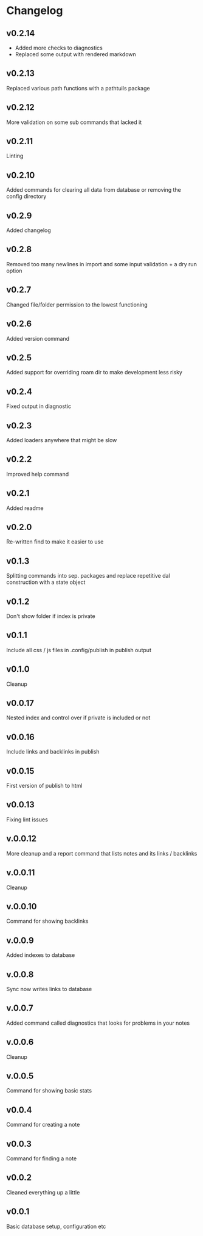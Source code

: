 # Changelog
## v0.2.14
- Added more checks to diagnostics
- Replaced some output with rendered markdown
## v0.2.13
Replaced various path functions with a pathtuils package
## v0.2.12
More validation on some sub commands that lacked it
## v0.2.11
Linting
## v0.2.10
Added commands for clearing all data from database or removing the config directory
## v0.2.9
Added changelog
## v0.2.8
Removed too many newlines in import and some input validation + a dry run option
## v0.2.7
Changed file/folder permission to the lowest functioning
## v0.2.6
Added version command
## v0.2.5
Added support for overriding roam dir to make development less risky
## v0.2.4
Fixed output in diagnostic
## v0.2.3
Added loaders anywhere that might be slow
## v0.2.2
Improved help command
## v0.2.1
Added readme
## v0.2.0
Re-written find to make it easier to use
## v0.1.3
Splitting commands into sep. packages and replace repetitive dal construction with a state object
## v0.1.2
Don't show folder if index is private
## v0.1.1
Include all css / js files in .config/publish in publish output
## v0.1.0
Cleanup
## v0.0.17
Nested index and control over if private is included or not
## v0.0.16
Include links and backlinks in publish
## v0.0.15
First version of publish to html
## v0.0.13
Fixing lint issues
## v.0.0.12
More cleanup and a report command that lists notes and its links / backlinks
## v.0.0.11
Cleanup
## v.0.0.10
Command for showing backlinks
## v.0.0.9
Added indexes to database
## v.0.0.8
Sync now writes links to database
## v.0.0.7
Added command called diagnostics that looks for problems in your notes
## v.0.0.6
Cleanup
## v.0.0.5
Command for showing basic stats
## v0.0.4
Command for creating a note
## v0.0.3
Command for finding a note
## v0.0.2
Cleaned everything up a little
## v0.0.1
Basic database setup, configuration etc
